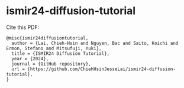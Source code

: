 # ismir24-diffusion-tutorial


Cite this PDF:

```
@misc{ismir24diffusiontutorial,
  author = {Lai, Chieh-Hsin and Nguyen, Bac and Saito, Koichi and Ermon, Stefano and Mitsufuji, Yuki},
  title = {ISMIR24 Diffusion Tutorial},
  year = {2024},
  journal = {GitHub repository},
  url = {https://github.com/ChiehHsinJesseLai/ismir24-diffusion-tutorial}, 
}
```
